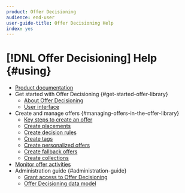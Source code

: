 ```yaml
---
product: Offer Decisioning
audience: end-user
user-guide-title: Offer Decisioning Help
index: yes
---
```


# [!DNL Offer Decisioning] Help {#using}

+ [Product documentation](offer-decisioning-home.md)
+ Get started with Offer Decisioning {#get-started-offer-library}
    + [About Offer Decisioning](starting-offer-decisioning.md)
    + [User interface](get-started-offer-library/using/user-interface.md)
+ Create and manage offers {#managing-offers-in-the-offer-library}
    + [Key steps to create an offer](get-started-offer-library/using/key-steps.md)
    + [Create placements](offer-library/using/creating-placements.md)
    + [Create decision rules](offer-library/using/creating-decision-rules.md)
    + [Create tags](offer-library/using/creating-tags.md)
    + [Create personalized offers](offer-library/using/creating-personalized-offers.md)
    + [Create fallback offers](offer-library/using/creating-fallback-offers.md)
    + [Create collections](offer-library/using/creating-collections.md)
+ [Monitor offer activities](offer-library/using/monitoring-offer-activities.md)
+ Administration guide {#administration-guide}
    + [Grant access to Offer Decisioning](administration/using/granting-access-to-offer-decisioning.md)
    + [Offer Decisioning data model](administration/using/offer-decisioning-data-model.md)
